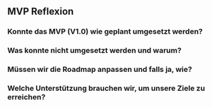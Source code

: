 ## MVP Reflexion
### Konnte das MVP (V1.0) wie geplant umgesetzt werden?

### Was konnte nicht umgesetzt werden und warum?

### Müssen wir die Roadmap anpassen und falls ja, wie?

### Welche Unterstützung brauchen wir, um unsere Ziele zu erreichen?